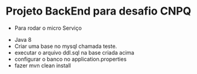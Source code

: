 # Projeto BackEnd para desafio CNPQ

* Para rodar o micro Serviço

- Java 8
- Criar uma base no mysql chamada teste. 
- executar o arquivo ddl.sql na base criada acima
- configurar o banco no application.properties
- fazer mvn clean install
